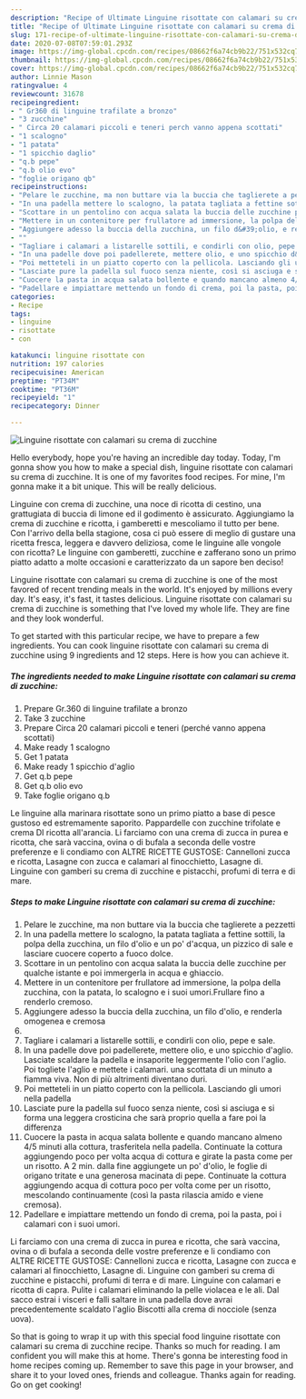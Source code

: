 ```yaml
---
description: "Recipe of Ultimate Linguine risottate con calamari su crema di zucchine"
title: "Recipe of Ultimate Linguine risottate con calamari su crema di zucchine"
slug: 171-recipe-of-ultimate-linguine-risottate-con-calamari-su-crema-di-zucchine
date: 2020-07-08T07:59:01.293Z
image: https://img-global.cpcdn.com/recipes/08662f6a74cb9b22/751x532cq70/linguine-risottate-con-calamari-su-crema-di-zucchine-recipe-main-photo.jpg
thumbnail: https://img-global.cpcdn.com/recipes/08662f6a74cb9b22/751x532cq70/linguine-risottate-con-calamari-su-crema-di-zucchine-recipe-main-photo.jpg
cover: https://img-global.cpcdn.com/recipes/08662f6a74cb9b22/751x532cq70/linguine-risottate-con-calamari-su-crema-di-zucchine-recipe-main-photo.jpg
author: Linnie Mason
ratingvalue: 4
reviewcount: 31678
recipeingredient:
- " Gr360 di linguine trafilate a bronzo"
- "3 zucchine"
- " Circa 20 calamari piccoli e teneri perch vanno appena scottati"
- "1 scalogno"
- "1 patata"
- "1 spicchio daglio"
- "q.b pepe"
- "q.b olio evo"
- "foglie origano qb"
recipeinstructions:
- "Pelare le zucchine, ma non buttare via la buccia che taglierete a pezzetti"
- "In una padella mettere lo scalogno, la patata tagliata a fettine sottili, la polpa della zucchina, un filo d&#39;olio e un po&#39; d&#39;acqua, un pizzico di sale e lasciare cuocere coperto a fuoco dolce."
- "Scottare in un pentolino con acqua salata la buccia delle zucchine per qualche istante e poi immergerla in acqua e ghiaccio."
- "Mettere in un contenitore per frullatore ad immersione, la polpa della zucchina, con la patata, lo scalogno e i suoi umori.Frullare fino a renderlo cremoso."
- "Aggiungere adesso la buccia della zucchina, un filo d&#39;olio, e renderla omogenea e cremosa"
- ""
- "Tagliare i calamari a listarelle sottili, e condirli con olio, pepe e sale."
- "In una padelle dove poi padellerete, mettere olio, e uno spicchio d&#39;aglio. Lasciate scaldare la padella e insaporite leggermente l&#39;olio con l&#39;aglio. Poi togliete l&#39;aglio e mettete i calamari. una scottata di un minuto a fiamma viva. Non di più altrimenti diventano duri."
- "Poi metteteli in un piatto coperto con la pellicola. Lasciando gli umori nella padella"
- "Lasciate pure la padella sul fuoco senza niente, così si asciuga e si forma una leggera crosticina che sarà proprio quella a fare poi la differenza"
- "Cuocere la pasta in acqua salata bollente e quando mancano almeno 4/5 minuti alla cottura, trasferitela nella padella. Continuate la cottura aggiungendo poco per volta acqua di cottura e girate la pasta come per un risotto. A 2 min. dalla fine aggiungete un po&#39; d&#39;olio, le foglie di origano tritate e una generosa macinata di pepe. Continuate la cottura aggiungendo acqua di cottura poco per volta come per un risotto, mescolando continuamente (così la pasta rilascia amido e viene cremosa)."
- "Padellare e impiattare mettendo un fondo di crema, poi la pasta, poi i calamari con i suoi umori."
categories:
- Recipe
tags:
- linguine
- risottate
- con

katakunci: linguine risottate con 
nutrition: 197 calories
recipecuisine: American
preptime: "PT34M"
cooktime: "PT36M"
recipeyield: "1"
recipecategory: Dinner

---
```



![Linguine risottate con calamari su crema di zucchine](https://img-global.cpcdn.com/recipes/08662f6a74cb9b22/751x532cq70/linguine-risottate-con-calamari-su-crema-di-zucchine-recipe-main-photo.jpg)

Hello everybody, hope you're having an incredible day today. Today, I'm gonna show you how to make a special dish, linguine risottate con calamari su crema di zucchine. It is one of my favorites food recipes. For mine, I'm gonna make it a bit unique. This will be really delicious.

Linguine con crema di zucchine, una noce di ricotta di cestino, una grattugiata di buccia di limone ed il godimento è assicurato. Aggiungiamo la crema di zucchine e ricotta, i gamberetti e mescoliamo il tutto per bene. Con l&#39;arrivo della bella stagione, cosa ci può essere di meglio di gustare una ricetta fresca, leggera e davvero deliziosa, come le linguine alle vongole con ricotta? Le linguine con gamberetti, zucchine e zafferano sono un primo piatto adatto a molte occasioni e caratterizzato da un sapore ben deciso!

Linguine risottate con calamari su crema di zucchine is one of the most favored of recent trending meals in the world. It's enjoyed by millions every day. It's easy, it's fast, it tastes delicious. Linguine risottate con calamari su crema di zucchine is something that I've loved my whole life. They are fine and they look wonderful.


To get started with this particular recipe, we have to prepare a few ingredients. You can cook linguine risottate con calamari su crema di zucchine using 9 ingredients and 12 steps. Here is how you can achieve it.

<!--inarticleads1-->

##### The ingredients needed to make Linguine risottate con calamari su crema di zucchine:

1. Prepare  Gr.360 di linguine trafilate a bronzo
1. Take 3 zucchine
1. Prepare  Circa 20 calamari piccoli e teneri (perché vanno appena scottati)
1. Make ready 1 scalogno
1. Get 1 patata
1. Make ready 1 spicchio d&#39;aglio
1. Get q.b pepe
1. Get q.b olio evo
1. Take foglie origano q.b


Le linguine alla marinara risottate sono un primo piatto a base di pesce gustoso ed estremamente saporito. Pappardelle con zucchine trifolate e crema DI ricotta all&#39;arancia. Li farciamo con una crema di zucca in purea e ricotta, che sarà vaccina, ovina o di bufala a seconda delle vostre preferenze e li condiamo con ALTRE RICETTE GUSTOSE: Cannelloni zucca e ricotta, Lasagne con zucca e calamari al finocchietto, Lasagne di. Linguine con gamberi su crema di zucchine e pistacchi, profumi di terra e di mare. 

<!--inarticleads2-->

##### Steps to make Linguine risottate con calamari su crema di zucchine:

1. Pelare le zucchine, ma non buttare via la buccia che taglierete a pezzetti
1. In una padella mettere lo scalogno, la patata tagliata a fettine sottili, la polpa della zucchina, un filo d&#39;olio e un po&#39; d&#39;acqua, un pizzico di sale e lasciare cuocere coperto a fuoco dolce.
1. Scottare in un pentolino con acqua salata la buccia delle zucchine per qualche istante e poi immergerla in acqua e ghiaccio.
1. Mettere in un contenitore per frullatore ad immersione, la polpa della zucchina, con la patata, lo scalogno e i suoi umori.Frullare fino a renderlo cremoso.
1. Aggiungere adesso la buccia della zucchina, un filo d&#39;olio, e renderla omogenea e cremosa
1. 
1. Tagliare i calamari a listarelle sottili, e condirli con olio, pepe e sale.
1. In una padelle dove poi padellerete, mettere olio, e uno spicchio d&#39;aglio. Lasciate scaldare la padella e insaporite leggermente l&#39;olio con l&#39;aglio. Poi togliete l&#39;aglio e mettete i calamari. una scottata di un minuto a fiamma viva. Non di più altrimenti diventano duri.
1. Poi metteteli in un piatto coperto con la pellicola. Lasciando gli umori nella padella
1. Lasciate pure la padella sul fuoco senza niente, così si asciuga e si forma una leggera crosticina che sarà proprio quella a fare poi la differenza
1. Cuocere la pasta in acqua salata bollente e quando mancano almeno 4/5 minuti alla cottura, trasferitela nella padella. Continuate la cottura aggiungendo poco per volta acqua di cottura e girate la pasta come per un risotto. A 2 min. dalla fine aggiungete un po&#39; d&#39;olio, le foglie di origano tritate e una generosa macinata di pepe. Continuate la cottura aggiungendo acqua di cottura poco per volta come per un risotto, mescolando continuamente (così la pasta rilascia amido e viene cremosa).
1. Padellare e impiattare mettendo un fondo di crema, poi la pasta, poi i calamari con i suoi umori.


Li farciamo con una crema di zucca in purea e ricotta, che sarà vaccina, ovina o di bufala a seconda delle vostre preferenze e li condiamo con ALTRE RICETTE GUSTOSE: Cannelloni zucca e ricotta, Lasagne con zucca e calamari al finocchietto, Lasagne di. Linguine con gamberi su crema di zucchine e pistacchi, profumi di terra e di mare. Linguine con calamari e ricotta di capra. Pulite i calamari eliminando la pelle violacea e le ali. Dal sacco estrai i visceri e falli saltare in una padella dove avrai precedentemente scaldato l&#39;aglio Biscotti alla crema di nocciole (senza uova). 

So that is going to wrap it up with this special food linguine risottate con calamari su crema di zucchine recipe. Thanks so much for reading. I am confident you will make this at home. There's gonna be interesting food in home recipes coming up. Remember to save this page in your browser, and share it to your loved ones, friends and colleague. Thanks again for reading. Go on get cooking!

